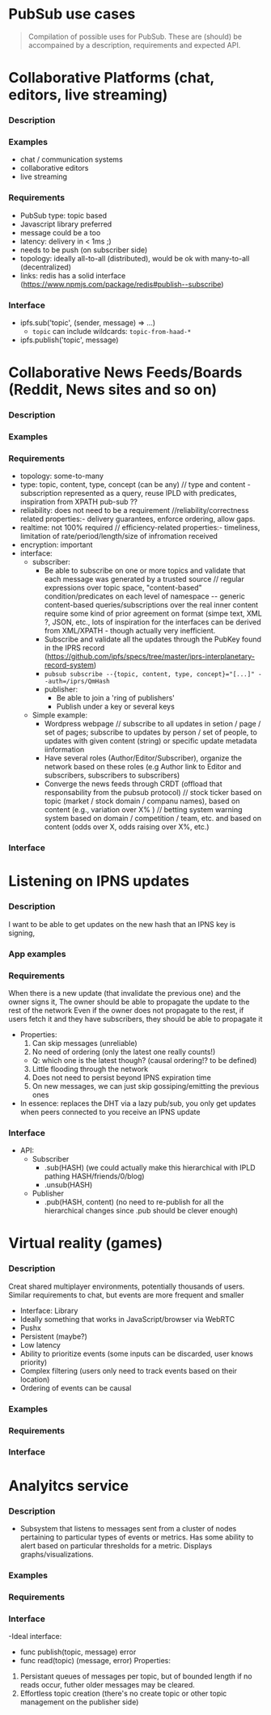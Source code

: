 PubSub use cases
================

> Compilation of possible uses for PubSub. These are (should) be accompained by a description, requirements and expected API.

# Collaborative Platforms (chat, editors, live streaming)

### Description

### Examples

  - chat / communication systems
  - collaborative editors
  - live streaming

### Requirements

- PubSub type: topic based
- Javascript library preferred
- message could be a <hash> too
- latency: delivery in < 1ms ;)
- needs to be push (on subscriber side)
- topology: ideally all-to-all (distributed), would be ok with many-to-all (decentralized)
- links: redis has a solid interface (https://www.npmjs.com/package/redis#publish--subscribe)

### Interface

- ipfs.sub('topic', (sender, message) => ...)
  - `topic`  can include wildcards: `topic-from-haad-*`
- ipfs.publish('topic', message)



# Collaborative News Feeds/Boards (Reddit, News sites and so on)

### Description

### Examples

### Requirements

- topology: some-to-many
- type: topic, content, type, concept (can be any)  // type and content - subscription represented as a query, reuse IPLD with predicates, inspiration from XPATH pub-sub ??
- reliability: does not need to be a requirement //reliability/correctness related properties:- delivery guarantees, enforce ordering, allow gaps.
- realtime: not 100% required  // efficiency-related properties:- timeliness, limitation of rate/period/length/size of infromation received
- encryption: important
- interface:
  - subscriber:
      - Be able to subscribe on one or more topics and validate that each message was generated by a trusted source  // regular expressions over topic space, "content-based" condition/predicates on each level of namespace  -- generic content-based queries/subscriptions over the real inner content require some kind of prior agreement on format (simpe text, XML ?, JSON, etc., lots of inspiration for the interfaces can be derived from XML/XPATH - though actually very inefficient.
      - Subscribe and validate all the updates through the PubKey found in the IPRS record (https://github.com/ipfs/specs/tree/master/iprs-interplanetary-record-system)
      - `pubsub subscribe --{topic, content, type, concept}="[...]" --auth=/iprs/QmHash`
      - publisher:
        - Be able to join a 'ring of publishers'
        - Publish under a key or several keys
  - Simple example:
    - Wordpress webpage   // subscribe to all updates in setion / page / set of pages; subscribe to updates by person / set of people, to updates with given content (string) or specific update metadata iinformation 
    - Have several roles (Author/Editor/Subscriber), organize the network based on these roles (e.g Author link to Editor and subscribers, subscribers to subscribers)
    - Converge the news feeds through CRDT (offload that responsability from the pubsub protocol)
      // stock ticker based on topic (market / stock domain / companu names), based on content (e.g., variation over X% )
      // betting system warning system based on domain / competition / team, etc. and based on content (odds over X, odds raising over X%, etc.)

### Interface

# Listening on IPNS updates

### Description

I want to be able to get updates on the new hash that an IPNS key is signing,

### App examples

### Requirements

  When there is a new update (that invalidate the previous one) and the owner signs it,
  The owner should be able to propagate the update to the rest of the network
  Even if the owner does not propagate to the rest, if users fetch it and they have subscribers, they should be able to propagate it
- Properties:
  1. Can skip messages (unreliable)
  2. No need of ordering (only the latest one really counts!)
    - Q: which one is the latest though? (causal ordering!? to be defined)
  3. Little flooding through the network
  4. Does not need to persist beyond IPNS expiration time
  5. On new messages, we can just skip gossiping/emitting the previous ones
- In essence: replaces the DHT via a lazy pub/sub, you only get updates when peers connected to you receive an IPNS update

### Interface
- API:
  - Subscriber
    - .sub(HASH) (we could actually make this hierarchical with IPLD pathing HASH/friends/0/blog)
    - .unsub(HASH)
  - Publisher
    - .pub(HASH, content) (no need to re-publish for all the hierarchical changes since .pub should be clever enough)


# Virtual reality (games)

### Description

Creat shared multiplayer environments, potentially thousands of users.
Similar requirements to chat, but events are more frequent and smaller

* Interface: Library
* Ideally something that works in JavaScript/browser via WebRTC
* Pushx
* Persistent (maybe?)
* Low latency
* Ability to prioritize events (some inputs can be discarded, user knows priority)
* Complex filtering (users only need to track events based on their location)
* Ordering of events can be causal

### Examples

### Requirements

### Interface


# Analyitcs service

### Description

- Subsystem that listens to messages sent from a cluster of nodes pertaining to particular types of events or metrics. Has some ability to alert based on particular thresholds for a metric. Displays graphs/visualizations.

### Examples

### Requirements

### Interface
-Ideal interface:
  - func publish(topic, message) error
  - func read(topic) (message, error)
Properties:
1. Persistant queues of messages per topic, but of bounded length if no reads occur, futher older messages may be cleared.
2. Effortless topic creation (there's no create topic or other topic management on the publisher side)
